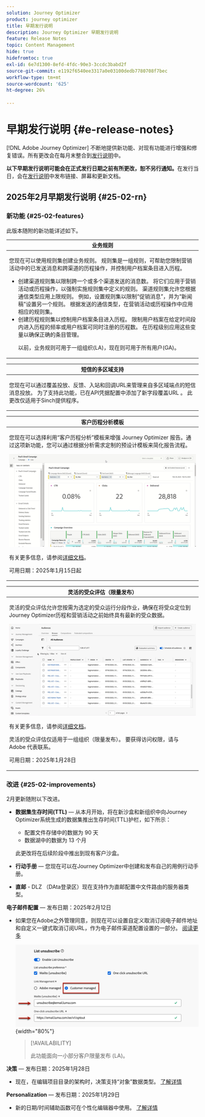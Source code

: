 ```yaml
---
solution: Journey Optimizer
product: journey optimizer
title: 早期发行说明
description: Journey Optimizer 早期发行说明
feature: Release Notes
topic: Content Management
hide: true
hidefromtoc: true
exl-id: 6e7d1300-8efd-4fdc-90e3-3ccdc3babd2f
source-git-commit: e1192f6540ee3317a0e03100dedb7780708f7bec
workflow-type: tm+mt
source-wordcount: '625'
ht-degree: 26%

---
```


# 早期发行说明 {#e-release-notes}

[!DNL Adobe Journey Optimizer] 不断地提供新功能、对现有功能进行增强和修复错误。所有更改会在每月末整合到[发行说明](release-notes.md)中。

**以下早期发行说明可能会在正式发行日期之前有所更改，恕不另行通知。**&#x200B;在发行当日，会在[发行说明](release-notes.md)中发布链接、屏幕和更新文档。

## 2025年2月早期发行说明 {#25-02-rn}

### 新功能 {#25-02-features}

此版本随附的新功能详述如下。

<table>
<thead>
<tr>
<th><strong>业务规则</strong><br/></th>
</tr>
</thead>
<tbody>
<tr>
<td>
<p>您现在可以使用规则集创建业务规则。 规则集是一组规则，可帮助您限制营销活动中的已发送消息和跨渠道的历程操作，并控制用户档案条目进入历程。<p>
<p><ul><li>创建渠道规则集以限制跨一个或多个渠道发送的消息数。 将它们应用于营销活动或历程操作，以强制实施规则集中定义的规则。 渠道规则集允许您根据通信类型应用上限规则。 例如，设置规则集以限制“促销消息”，并为“新闻稿”设置另一个规则。 根据发送的通信类型，在营销活动或历程操作中应用相应的规则集。</li>
<li> 创建历程规则集以控制用户档案条目进入历程。 限制用户档案在给定时间段内进入历程的频率或用户档案可同时注册的历程数。 在历程级别应用这些变量以确保正确的条目管理。</li></p>
<p>以前，业务规则可用于一组组织(LA)，现在则可用于所有用户(GA)。</p>
<!--p>For more information, refer to the <a href="../configuration/business-rules.md">detailed documentation</a>.</p-->
</td>
</tr>
</tbody>
</table>

<table>
<thead>
<tr>
<th><strong>短信的多区域支持</strong><br/></th>
</tr>
</thead>
<tbody>
<tr>
<td>
<p>您现在可以通过覆盖投放、反馈、入站和回调URL来管理来自多区域端点的短信消息投放。 为了支持此功能，已在API凭据配置中添加了新字段覆盖URL 。 此更改仅适用于Sinch提供程序。</p>
<!--p>For more information, refer to the <a href="../configuration/business-rules.md">detailed documentation</a>.</p-->
</td>
</tr>
</tbody>
</table>


<table>
<thead>
<tr>
<th><strong>客户历程分析模板</strong><br/></th>
</tr>
</thead>
<tbody>
<tr>
<td>
<p>您现在可以选择利用“客户历程分析”模板来增强 Journey Optimizer 报告。通过这项新功能，您可以通过根据分析需求定制的预设计模板来简化报告流程。
</p>
<img src="assets/do-not-localize/cja-templates.gif">
<p>有关更多信息，请参阅<a href="../reports/report-cja-manage.md#cja-template">详细文档</a>。</p>
<p>可用日期：2025年1月15日起</p>
</tr>
</tbody>
</table>

<table>
<thead>
<tr>
<th><strong>灵活的受众评估（限量发布）</strong><br/></th>
</tr>
</thead>
<tbody>
<tr>
<td>
<p>灵活的受众评估允许您按需为选定的受众运行分段作业，确保在将受众定位到Journey Optimizer历程和营销活动之前始终具有最新的受众数据。</p>
<img src="assets/do-not-localize/flexible-audience.gif">
<p>有关更多信息，请参阅<a href="../audience/about-audiences.md#flexible">详细文档</a>。</p>
<p> 灵活的受众评估仅适用于一组组织（限量发布）。 要获得访问权限，请与 Adobe 代表联系。</p>
<p>可用日期：2025年1月28日</p>
</tr>
</tbody>
</table>


### 改进 {#25-02-improvements}

2月更新随附以下改进。

* **数据集生存时间(TTL)** — 从本月开始，将在新沙盒和新组织中向Journey Optimizer系统生成的数据集推出生存时间(TTL)护栏，如下所示：

   * 配置文件存储中的数据为 90 天
   * 数据湖中的数据为 13 个月

  此更改将在后续阶段中推出到现有客户沙盒。

* **行动手册** — 您现在可以在Journey Optimizer中创建和发布自己的用例行动手册。

* **直邮** - DLZ （DAta登录区）现在支持作为直邮配置中文件路由的服务器类型。

**电子邮件配置** — 发布日期：2025年2月12日

* 如果您在Adobe之外管理同意，则现在可以设置自定义取消订阅电子邮件地址和自定义一键式取消订阅URL，作为电子邮件渠道配置设置的一部分。 [阅读更多](../email/list-unsubscribe.md#custom-managed)

  ![](../email/assets/surface-list-unsubscribe-custom.png){width="80%"}

  >[!AVAILABILITY]
  >
  >此功能面向一小部分客户限量发布 (LA)。

**决策** — 发布日期：2025年1月28日

* 现在，在编辑项目目录的架构时，决策支持“对象”数据类型。 [了解详情](../experience-decisioning/catalogs.md)

**Personalization** — 发布日期：2025年1月29日

* 新的日期/时间辅助函数可在个性化编辑器中使用。 [了解详情](../personalization/functions/dates.md)